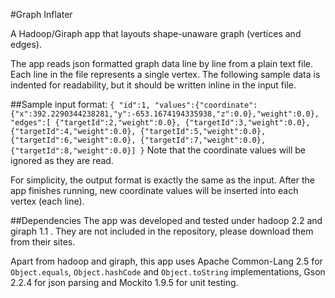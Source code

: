 #Graph Inflater

A Hadoop/Giraph app that layouts shape-unaware graph (vertices and edges).

The app reads json formatted graph data line by line from a plain text file. Each line in the file represents a single vertex. The following sample data is indented for readability, but it should be written inline in the input file.

##Sample input format:
``
{ "id":1,
  "values":{"coordinate":{"x":392.2290344238281,"y":-653.1674194335938,"z":0.0},"weight":0.0},
  "edges":[
    {"targetId":2,"weight":0.0},
    {"targetId":3,"weight":0.0},
    {"targetId":4,"weight":0.0},
    {"targetId":5,"weight":0.0},
    {"targetId":6,"weight":0.0},
    {"targetId":7,"weight":0.0},
    {"targetId":8,"weight":0.0}]
}
``
Note that the coordinate values will be ignored as they are read.

For simplicity, the output format is exactly the same as the input. After the app finishes running, new coordinate values will be inserted into each vertex (each line).

##Dependencies
The app was developed and tested under hadoop 2.2 and giraph 1.1 . They are not included in the repository, please download them from their sites.

Apart from hadoop and giraph, this app uses Apache Common-Lang 2.5 for `Object.equals`, `Object.hashCode` and `Object.toString` implementations, Gson 2.2.4 for json parsing and Mockito 1.9.5 for unit testing.

